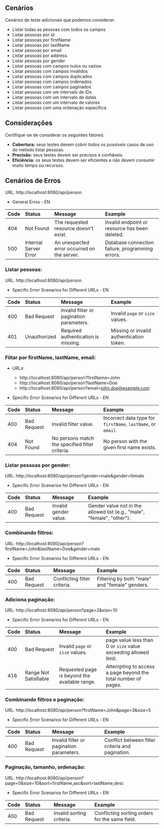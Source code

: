 ## Cenários

Cenários de teste adicionais que podemos considerar:

* Listar todas as pessoas com todos os campos
* Listar pessoas por id
* Listar pessoas por firstName
* Listar pessoas por lastName
* Listar pessoas por email
* Listar pessoas por address
* Listar pessoas por gender
* Listar pessoas com campos nulos ou vazios
* Listar pessoas com campos inválidos
* Listar pessoas com campos duplicados
* Listar pessoas com campos ordenados
* Listar pessoas com campos paginados
* Listar pessoas com um intervalo de IDs
* Listar pessoas com um intervalo de datas
* Listar pessoas com um intervalo de valores
* Listar pessoas com uma ordenação específica

## Considerações

Certifique-se de considerar os seguintes fatores:

* **Cobertura:** seus testes devem cobrir todos os possíveis casos de uso do método listar pessoas.
* **Precisão:** seus testes devem ser precisos e confiáveis.
* **Eficiência:** os seus testes devem ser eficientes e não devem consumir muito tempo ou recursos.

## Cenários de Erros

URL: http://localhost:8080/api/person

* General Erros - EN

| Code | Status                | Message                                     | Example                                          |
|:-----|:----------------------|:--------------------------------------------|:-------------------------------------------------|
| 404  | Not Found             | The requested resource doesn't exist.       | Invalid endpoint or resource has been deleted.   |
| 500  | Internal Server Error | An unexpected error occurred on the server. | Database connection failure, programming errors. |

### Listar pessoas:

URL: http://localhost:8080/api/person

* Specific Error Scenarios for Different URLs - EN

| Code | Status       | Message                                  | Example                                  |
|:-----|:-------------|:-----------------------------------------|:-----------------------------------------|
| 400  | Bad Request  | Invalid filter or pagination parameters. | Invalid `page` or `size` values.         |
| 401  | Unauthorized | Required authentication is missing.      | Missing or invalid authentication token. |

### Filtar por firstName, lastName, email:

* URLs:
    * http://localhost:8080/api/person?firstName=John
    * http://localhost:8080/api/person?lastName=Doe
    * http://localhost:8080/api/person?email=john.doe@example.com

* Specific Error Scenarios for Different URLs - EN

| Code | Status      | Message                                         | Example                                                      |
|:-----|:------------|:------------------------------------------------|:-------------------------------------------------------------|
| 400  | Bad Request | Invalid filter value.                           | Incorrect data type for `firstName`, `lastName`, or `email`. |
| 404  | Not Found   | No persons match the specified filter criteria. | No person with the given first name exists.                  |

### Listar pessoas por gender:

URL: http://localhost:8080/api/person?gender=male&gender=female

* Specific Error Scenarios for Different URLs - EN

| Code | Status      | Message               | Example                                                                 |
|:-----|:------------|:----------------------|:------------------------------------------------------------------------|
| 400  | Bad Request | Invalid gender value. | Gender value not in the allowed list (e.g., "male", "female", "other"). |

### Combinando filtros:

URL: http://localhost:8080/api/person?firstName=John&lastName=Doe&gender=male

* Specific Error Scenarios for Different URLs - EN

| Code | Status      | Message                      | Example                                        |
|:-----|:------------|:-----------------------------|:-----------------------------------------------|
| 400  | Bad Request | Conflicting filter criteria. | Filtering by both "male" and "female" genders. |

### Adiciona paginação:

URL: http://localhost:8080/api/person?page=2&size=10

* Specific Error Scenarios for Different URLs - EN

| Code | Status                | Message                                       | Example                                                         |
|:-----|:----------------------|:----------------------------------------------|:----------------------------------------------------------------|
| 400  | Bad Request           | Invalid `page` or `size` values.              | page value less than 0 or `size` value exceeding allowed limit. |
| 416  | Range Not Satisfiable | Requested page is beyond the available range. | Attempting to access a page beyond the total number of pages.   |

### Combinando filtros e paginação:

URL: http://localhost:8080/api/person?firstName=John&page=3&size=5

* Specific Error Scenarios for Different URLs - EN

| Code | Status      | Message                                  | Example                                          |
|:-----|:------------|:-----------------------------------------|:-------------------------------------------------|
| 400  | Bad Request | Invalid filter or pagination parameters. | Conflict between filter criteria and pagination. |

### Paginação, tamanho, ordenação:

URL: http://localhost:8080/api/person?page=0&size=10&sort=firstName,asc&sort=lastName,desc

* Specific Error Scenarios for Different URLs - EN

| Code | Status      | Message                   | Example                                        |
|:-----|:------------|:--------------------------|:-----------------------------------------------|
| 400  | Bad Request | Invalid sorting criteria. | Conflicting sorting orders for the same field. |


